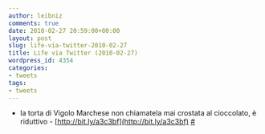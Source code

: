 ```yaml
---
author: leibniz
comments: true
date: 2010-02-27 20:59:00+00:00
layout: post
slug: life-via-twitter-2010-02-27
title: Life via Twitter (2010-02-27)
wordpress_id: 4354
categories:
- tweets
tags:
- tweets
---
```



	
  * la torta di Vigolo Marchese non chiamatela mai crostata al cioccolato, è riduttivo - [http://bit.ly/a3c3bf](http://bit.ly/a3c3bf) [#](http://twitter.com/leibniz/statuses/9724873246)


